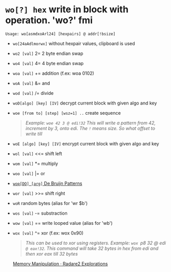 <!-- TITLE: wo -->

#  `wo[?] hex` write in block with operation. 'wo?' fmi


```text
Usage: wo[asmdxoArl24] [hexpairs] @ addr[!bsize]
```


- `wo[24aAdlmorwx]` without hexpair values, clipboard is used
- `wo2 [val]` 2= 2 byte endian swap
- `wo4 [val]` 4= 4 byte endian swap
- `woa [val]` += addition (f.ex: woa 0102)
- `woA [val]` &= and
- `wod [val]` /= divide
- `woD[algo] [key] [IV]` decrypt current block with given algo and key
- `woe [from to] [step] [wsz=1] ..` create sequence
  > _Example: `woe 42 3 @ edi!32` This will write a pattern from 42, increment by 3, onto edi. The `!` means size. So what offset to write till_
- `woE [algo] [key] [IV]` encrypt current block with given algo and key
- `wol [val]` <<= shift left
- `wom [val]` *= multiply
- `woo [val]` |= or
- [`wop[DO] [arg]` De Bruijn Patterns](/options/w/wo-hex-write/wop)
- `wor [val]` >>= shift right
- `woR` random bytes (alias for 'wr $b')
- `wos [val]` -= substraction
- `wow [val]` == write looped value (alias for 'wb')
- `wox [val]` ^= xor (f.ex: wox 0x90)
  > _This can be used to xor using registers. Example: `wox `p8 32 @ edi` @ eax!32`. This command will take 32 bytes in hex from edi and then xor eax till 32 bytes_

  [Memory Manipulation · Radare2 Explorations](https://monosource.gitbooks.io/radare2-explorations/content/tut2/tut2_-_mem_manip.html)
	
	<p hidden>wo wo2 wo4 woa woA wod woD woe woE wol wom woo wop wor woR wos wow wox</p>